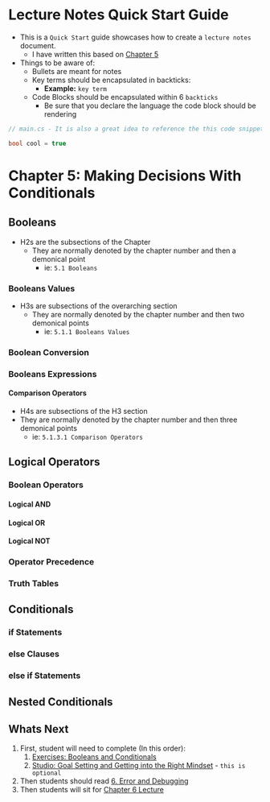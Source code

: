 # Lecture Notes Quick Start Guide
* This is a `Quick Start` guide showcases how to  create a `lecture notes` document.
  * I have written this based on [Chapter 5](https://education.launchcode.org/intro-to-programming-csharp/chapters/booleans-and-conditionals/index.html)
* Things to be aware of:
  * Bullets are meant for notes
  * Key terms should be encapsulated in backticks:
    * **Example:** `key term`
  * Code Blocks should be encapsulated within 6 `backticks`
    * Be sure that you declare the language the code block should be rendering
```C#
// main.cs - It is also a great idea to reference the this code snippet is coming from

bool cool = true
```


# Chapter 5: Making Decisions With Conditionals
## Booleans
* H2s are the subsections of the Chapter
  * They are normally denoted by the chapter number and then a demonical point
    * ie: `5.1 Booleans`

### Booleans Values
* H3s are subsections of the overarching section
  * They are normally denoted by the chapter number and then two demonical points
    * ie: `5.1.1 Booleans Values`

### Boolean Conversion
### Booleans Expressions
#### Comparison Operators
* H4s are subsections of the H3 section
* They are normally denoted by the chapter number and then three demonical points
    * ie: `5.1.3.1 Comparison Operators`

## Logical Operators

### Boolean Operators
#### Logical AND
#### Logical OR
#### Logical NOT
### Operator Precedence
### Truth Tables

## Conditionals
### if Statements
### else Clauses
### else if Statements

## Nested Conditionals

## Whats Next
1. First, student will need to complete (In this order):
   1. [Exercises: Booleans and Conditionals](https://education.launchcode.org/intro-to-programming-csharp/chapters/booleans-and-conditionals/exercises.html)
   2. [Studio: Goal Setting and Getting into the Right Mindset](https://education.launchcode.org/intro-to-programming-csharp/chapters/booleans-and-conditionals/studio.html) - `this is optional`
2. Then students should read [6. Error and Debugging](https://education.launchcode.org/intro-to-programming-csharp/chapters/errors-and-debugging/index.html)
3. Then students will sit for [Chapter 6 Lecture](./chapter-6-errors-and-debugging.md)